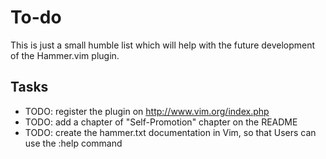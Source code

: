 # To-do #

This is just a small humble list which will help with the future development of the Hammer.vim
plugin.


## Tasks ##


- TODO: register the plugin on http://www.vim.org/index.php
- TODO: add a chapter of "Self-Promotion" chapter on the README
- TODO: create the hammer.txt documentation in Vim, so that Users can use the :help command
